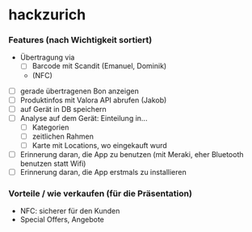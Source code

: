 # hackzurich

### Features (nach Wichtigkeit sortiert)
  - Übertragung via
    - [ ] Barcode mit Scandit (Emanuel, Dominik)
    - (NFC)
  - [ ] gerade übertragenen Bon anzeigen
  - [ ] Produktinfos mit Valora API abrufen (Jakob)
  - [ ] auf Gerät in DB speichern
  - [ ] Analyse auf dem Gerät: Einteilung in...
      - [ ] Kategorien
      - [ ] zeitlichen Rahmen
      - [ ] Karte mit Locations, wo eingekauft wurd
  - [ ] Erinnerung daran, die App zu benutzen (mit Meraki, eher Bluetooth benutzen statt Wifi)
  - [ ] Erinnerung daran, die App erstmals zu installieren

### Vorteile / wie verkaufen (für die Präsentation)
  - NFC: sicherer für den Kunden
  - Special Offers, Angebote
